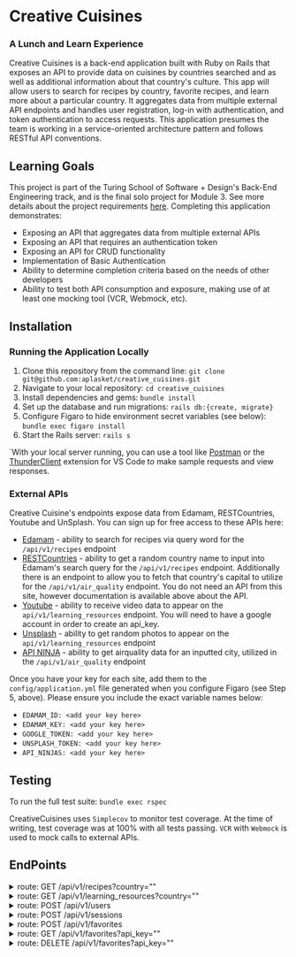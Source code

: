 <h1>Creative Cuisines</h1>
<h3>A Lunch and Learn Experience</h3>

Creative Cuisines is a back-end application built with Ruby on Rails that exposes an API to provide data on cuisines by countries searched and as well as additional information about that country's culture. This app will allow users to search for recipes by country, favorite recipes, and learn more about a particular country. It aggregates data from multiple external API endpoints and handles user registration, log-in with authentication, and token authentication to access requests. This application presumes the team is working in a service-oriented architecture pattern and follows RESTful API conventions.

<h2>Learning Goals</h2>
This project is part of the Turing School of Software + Design's Back-End Engineering track, and is the final solo project for Module 3. See more details about the project requirements <a href= "https://backend.turing.edu/module3/projects/lunch_and_learn/index">here</a>. Completing this application demonstrates:

- Exposing an API that aggregates data from multiple external APIs
- Exposing an API that requires an authentication token
- Exposing an API for CRUD functionality
- Implementation of Basic Authentication
- Ability to determine completion criteria based on the needs of other developers
- Ability to test both API consumption and exposure, making use of at least one mocking tool (VCR, Webmock, etc).

<h2>Installation</h2>
<h3>Running the Application Locally</h3>

1. Clone this repository from the command line: `git clone git@github.com:aplasket/creative_cuisines.git`
1. Navigate to your local repository: `cd creative_cuisines`
1. Install dependencies and gems: `bundle install`
1. Set up the database and run migrations: `rails db:{create, migrate}`
1. Configure Figaro to hide environment secret variables (see below): `bundle exec figaro install`
1. Start the Rails server: `rails s`

`With your local server running, you can use a tool like [Postman](https://www.postman.com/) or the [ThunderClient](https://marketplace.visualstudio.com/items?itemName=rangav.vscode-thunder-client) extension for VS Code to make sample requests and view responses.

<h3>External APIs</h3>
Creative Cuisine's endpoints expose data from Edamam, RESTCountries, Youtube and UnSplash. You can sign up for free access to these APIs here:

  - [Edamam](https://developer.edamam.com/edamam-recipe-api) - ability to search for recipes via query word for the `/api/v1/recipes` endpoint
  - [RESTCountries](https://restcountries.com/#api-endpoints-v3-all) - ability to get a random country name to input into Edamam's search query for the `/api/v1/recipes` endpoint. Additionally there is an endpoint to allow you to fetch that country's capital to utilize for the `/api/v1/air_quality` endpoint. You do not need an API from this site, however documentation is available above about the API.
  - [Youtube](https://developers.google.com/youtube/v3/getting-started) - ability to receive video data to appear on the `api/v1/learning_resources` endpoint. You will need to have a google account in order to create an api_key.
  - [Unsplash](https://unsplash.com/developers) - ability to get random photos to appear on the `api/v1/learning_resources` endpoint
  - [API NINJA](https://api-ninjas.com/api/airquality) - ability to get airquality data for an inputted city, utilized in the `/api/v1/air_quality` endpoint

Once you have your key for each site, add them to the `config/application.yml` file generated when you configure Figaro (see Step 5, above). Please ensure you include the exact variable names below:

 - `EDAMAM_ID: <add your key here>`
 - `EDAMAM_KEY: <add your key here>`
 - `GOOGLE_TOKEN: <add your key here>`
 - `UNSPLASH_TOKEN: <add your key here>`
 - `API_NINJAS: <add your key here>`

<h2>Testing</h2>

To run the full test suite: `bundle exec rspec`

CreativeCuisines uses `Simplecov` to monitor test coverage. At the time of writing, test coverage was at 100% with all tests passing. `VCR` with `Webmock` is used to mock calls to external APIs.

<h2>EndPoints</h2>
<details>
<summary>route: GET /api/v1/recipes?country=""</summary>
Get Recipes For A Particular Country -- searching for cuisines by country. Example data:

    {
    "data": [
        {
            "id": null,
            "type": "recipe",
            "attributes": {
                "title": "Andy Ricker's Naam Cheuam Naam Taan Piip (Palm Sugar Simple Syrup)",
                "url": "https://www.seriouseats.com/recipes/2013/11/andy-rickers-naam-cheuam-naam-taan-piip-palm-sugar-simple-syrup.html",
                "country": "thailand",
                "image": "https://edamam-product-images.s3.amazonaws.com..."
            }
        },
        {etc...},
      ]
    }

If the country parameter is either an empty string, or a value that doesn’t return any recipes, return an empty array:

    {
      "data": []
    }

</details>

<details>
<summary>route: GET /api/v1/learning_resources?country=""</summary>
Get Learning Resources for a Particular Country -- include videos about that country's culture and images. Example data:

    {
    "data": {
        "id": null,
        "type": "learning_resource",
        "attributes": {
            "country": "laos",
            "video": {
                "title": "A Super Quick History of Laos",
                "youtube_video_id": "uw8hjVqxMXw"
            },
            "images": [
                {
                    "alt_tag": "standing statue and temples",
                    "url": "https://images.unsplash.com/photo-1528181304..."
                },
                {etc...},
              ]
        }
      }
    }

If no videos or images are found, those keys should point to an empty object:

    {
      "data": {
          "id": null,
          "type": "learning_resource",
          "attributes": {
              "country": "laos",
              "video": {},
              "images": []
          }
      }
    }

</details>

<details>
<summary>route: POST /api/v1/users </summary>
User Registration. Example data:

Example Request:

    POST /api/v1/users
    Content-Type: application/json
    Accept: application/json

    {
      "name": "Odell",
      "email": "goodboy@ruffruff.com",
      "password": "treats4lyf",
      "password_confirmation": "treats4lyf"
    }

Example Response:

    {
      "data": {
        "type": "user",
        "id": "1",
        "attributes": {
          "name": "Odell",
          "email": "goodboy@ruffruff.com",
          "api_key": "jgn983hy48thw9begh98h4539h4"
        }
      }
    }

Email addresses must be unique. If a unique email address is not used for registration, an appropriate error message is returned in the response. If passwords do not match, an appropriate error message is returned in the response. Example:

    {
      "errors": [
        {
            "status": "400",
            "title": "Email has already been taken and Password confirmation doesn't match Password"
        }
      ]
    }


</details>

<details>
<summary>route: POST /api/v1/sessions </summary>
Log In USer. Example data:

Example Request:

    POST /api/v1/sessions
    Content-Type: application/json
    Accept: application/json

    {
      "email": "goodboy@ruffruff.com",
      "password": "treats4lyf"
    }

Example Response:

    {
      "data": {
        "type": "user",
        "id": "1",
        "attributes": {
          "name": "Odell",
          "email": "goodboy@ruffruff.com",
          "api_key": "jgn983hy48thw9begh98h4539h4"
        }
      }
    }

An unsuccessful request returns an appropriate 400-level status code and body with a description of why the request wasn’t successful. Example:

    {
      "errors": [
          {
              "status": "401",
              "title": "Unauthorized user"
          }
      ]
    }

</details>

<details>
<summary>route: POST /api/v1/favorites </summary>
Add Favorites Functionality to add recipes to a favorited list for a particular user can be done with the following request. Example data:

Example Request:

    POST /api/v1/favorites
    Content-Type: application/json
    Accept: application/json

    {
        "api_key": "jgn983hy48thw9begh98h4539h4",
        "country": "thailand",
        "recipe_link": "https://www.tastingtable.com/.....",
        "recipe_title": "Crab Fried Rice (Khaao Pad Bpu)"
    }

Example Response:

    {
        "success": "Favorite added successfully"
    }

If the api_key is invalid (no user with that api key), an appropriate 400-level status code is returned, as well as a message explaining what went wrong.

    {
      "errors": [
        {
            "status": "401",
            "title": "Unauthorized user"
        }
      ]
    }

</details>

<details>
<summary>route: GET /api/v1/favorites?api_key="" </summary>
Get a User’s Favorites -- ability for a user to see all their favorite recipes. Example data:

Response:

    {
      "data": [
        {
            "id": "1",
            "type": "favorite",
            "attributes": {
                "recipe_title": "Recipe: Egyptian Tomato Soup",
                "recipe_link": "http://www.thekitchn.com/recipe-egyptian-tomato-soup-weeknight....",
                "country": "egypt",
                "created_at": "2022-11-02T02:17:54.111Z"
            }
        },
        {
            "id": "2",
            "type": "favorite",
            "attributes": {
                "recipe_title": "Crab Fried Rice (Khaao Pad Bpu)",
                "recipe_link": "https://www.tastingtable.com/.....",
                "country": "thailand",
                "created_at": "2022-11-07T03:44:08.917Z"
            }
        }
      ]
    }

If the api_key is invalid (no user with that api key), an appropriate 400-level status code is returned, as well as a message explaining what went wrong.

    {
      "errors": [
        {
            "status": "401",
            "title": "Unauthorized user"
        }
      ]
    }


If the user does not have any favorite recipes saved, it returns empty []

    {
       "data": []
    }

</details>

<details>
<summary>route: DELETE /api/v1/favorites?api_key="" </summary>
Delete a User’s Favorites -- ability for a user delete a favorited recipe. Example data:

    no data is rendered for this

</details>